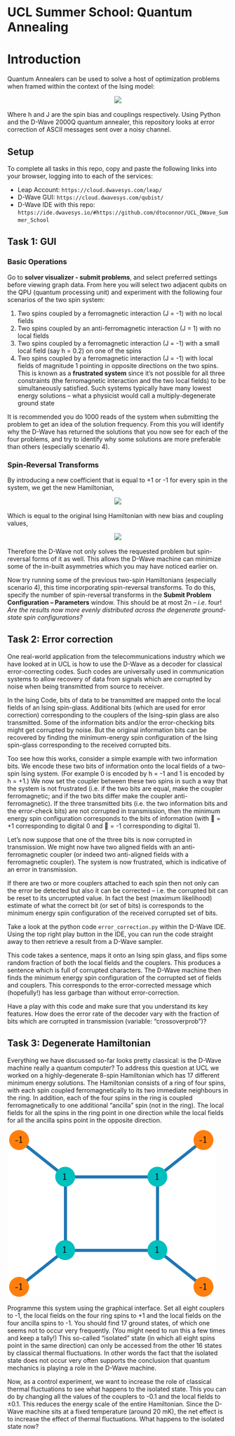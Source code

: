 # UCL Summer School: Quantum Annealing

# Introduction
Quantum Annealers can be used to solve a host of optimization problems when framed within the context of the Ising model: 

<p align="center">
  <img align="centre" src="https://render.githubusercontent.com/render/math?math=H_{Ising} = \sum_{ij} J_{ij} \sigma^z_i \sigma^z_j %2B \sum_i h_i \sigma_i^z" />
 </p>
 
Where h and J are the spin bias and couplings respectively. Using Python and the D-Wave 2000Q quantum annealer, this repository looks at error correction of ASCII messages sent over a noisy channel.

## Setup
To complete all tasks in this repo, copy and paste the following links into your browser, logging into to each of the services:
- Leap Account: ```https://cloud.dwavesys.com/leap/```
- D-Wave GUI: ```https://cloud.dwavesys.com/qubist/```
- D-Wave IDE with this repo: ```https://ide.dwavesys.io/#https://github.com/dtoconnor/UCL_DWave_Summer_School```

## Task 1: GUI
### Basic Operations
Go to **solver visualizer - submit problems**, and select preferred settings before viewing graph data. From here you will select two adjacent qubits on the QPU (quantum processing unit) and experiment with the following four scenarios of the two spin system:
1. Two spins coupled by a ferromagnetic interaction (J = -1) with no local fields
2. Two spins coupled by an anti-ferromagnetic interaction (J = 1) with no local fields
3. Two spins coupled by a ferromagnetic interaction (J = -1) with a small local field (say h = 0.2) on one of the spins
4. Two spins coupled by a ferromagnetic interaction (J = -1) with local fields of magnitude 1 pointing in opposite directions on the two spins. This is known as a **frustrated system** since it’s not possible for all three constraints (the ferromagnetic interaction and the two local fields) to be simultaneously satisfied. Such systems typically have many lowest energy solutions – what a physicist would call a multiply-degenerate ground state

It is recommended you do 1000 reads of the system when submitting the problem to get an idea of the solution frequency. From this you will identify why the D-Wave has returned the solutions that you now see for each of the four problems, and try to identify why some solutions are more preferable than others (especially scenario 4).

### Spin-Reversal Transforms
By introducing a new coefficient that is equal to +1 or -1 for every spin in the system, we get the new Hamiltonian,

<p align="center">
  <img align="centre" src="https://render.githubusercontent.com/render/math?math=H_{Ising} = \sum_{ij} a_i a_j J_{ij} \sigma^z_i \sigma^z_j %2B \sum_i a_i h_i \sigma_i^z" />
 </p>

Which is equal to the original Ising Hamiltonian with new bias and coupling values,

<p align="center">
  <img align="centre" src="https://render.githubusercontent.com/render/math?math=H'_{Ising} = \sum_{ij} J'_{ij} \sigma^z_i \sigma^z_j %2B \sum_i h'_i \sigma_i^z, \quad J'_{ij} = a_i a_j J_{ij}, \quad h'_i = a_i h_i" />
 </p>
 
Therefore the D-Wave not only solves the requested problem but spin-reversal forms of it as well. This allows the D-Wave machine can minimize some of the in-built asymmetries which you may have noticed earlier on.

Now try running some of the previous two-spin Hamiltonians (especially scenario 4), this time incorporating spin-reversal transforms. To do this, specify the number of spin-reversal transforms in the **Submit Problem Configuration – Parameters** window. This should be at most 2n – *i.e.* four! *Are the results now more evenly distributed across the degenerate ground-state spin configurations?*
 

## Task 2: Error correction
One real-world application from the telecommunications industry which we have looked at in UCL is how to use the D-Wave as a decoder for classical error-correcting codes. Such codes are universally used in communication systems to allow recovery of data from signals which are corrupted by noise when being transmitted from source to receiver.

In the Ising Code, bits of data to be transmitted are mapped onto the local fields of an Ising spin-glass. Additional bits (which are used for error correction) corresponding to the couplers of the Ising-spin glass are also transmitted. Some of the information bits and/or the error-checking bits might get corrupted by noise. But the original information bits can be recovered by finding the minimum-energy spin configuration of the Ising spin-glass corresponding to the received corrupted bits.

Too see how this works, consider a simple example with two information bits. We encode these two bits of information onto the local fields of a two-spin Ising system. (For example 0 is encoded by h = -1 and 1 is encoded by h = +1.) We now set the coupler between these two spins in such a way that the system is not frustrated (i.e. if the two bits are equal, make the coupler ferromagnetic; and if the two bits differ make the coupler anti-ferromagnetic). If the three transmitted bits (i.e. the two information bits and the error-check bits) are not corrupted in transmission, then the minimum energy spin configuration corresponds to the bits of information (with  = +1 corresponding to digital 0 and  = -1 corresponding to digital 1).

Let’s now suppose that one of the three bits is now corrupted in transmission. We might now have two aligned fields with an anti-ferromagnetic coupler (or indeed two anti-aligned fields with a ferromagnetic coupler). The system is now frustrated, which is indicative of an error in transmission. 

If there are two or more couplers attached to each spin then not only can the error be detected but also it can be corrected – i.e. the corrupted bit can be reset to its uncorrupted value. In fact the best (maximum likelihood) estimate of what the correct bit (or set of bits) is corresponds to the minimum energy spin configuration of the received corrupted set of bits.

Take a look at the python code ``error_correction.py`` within the D-Wave IDE. Using the top right play button in the IDE, you can run the code straight away to then retrieve a result from a D-Wave sampler. 

This code takes a sentence, maps it onto an Ising spin glass, and flips some random fraction of both the local fields and the couplers. This produces a sentence which is full of corrupted characters. The D-Wave machine then finds the minimum energy spin configuration of the corrupted set of fields and couplers. This corresponds to the error-corrected message which (hopefully!) has less garbage than without error-correction. 

Have a play with this code and make sure that you understand its key features. How does the error rate of the decoder vary with the fraction of bits which are corrupted in transmission (variable: “crossoverprob”)? 


## Task 3: Degenerate Hamiltonian 
Everything we have discussed so-far looks pretty classical: is the D-Wave machine really a quantum computer? To address this question at UCL we worked on a highly-degenerate 8-spin Hamiltonian which has 17 different minimum energy solutions. The Hamiltonian consists of a ring of four spins, with each spin coupled ferromagnetically to its two immediate neighbours in the ring. In addition, each of the four spins in the ring is coupled ferromagnetically to one additional “ancilla” spin (not in the ring). The local fields for all the spins in the ring point in one direction while the local fields for all the ancilla spins point in the opposite direction.

 ![Degenerate Hamiltonian](degenerate_problem.png)

Programme this system using the graphical interface. Set all eight couplers to -1, the local fields on the four ring spins to +1 and the local fields on the four ancilla spins to -1. You should find 17 ground states, of which one seems not to occur very frequently. (You might need to run this a few times and keep a tally!) This so-called “isolated” state (in which all eight spins point in the same direction) can only be accessed from the other 16 states by classical thermal fluctuations. In other words the fact that the isolated state does not occur very often supports the conclusion that quantum mechanics is playing a role in the D-Wave machine. 

Now, as a control experiment, we want to increase the role of classical thermal fluctuations to see what happens to the isolated state. This you can do by changing all the values of the couplers to -0.1 and the local fields to ±0.1. This reduces the energy scale of the entire Hamiltonian. Since the D-Wave machine sits at a fixed temperature (around 20 mK), the net effect is to increase the effect of thermal fluctuations. What happens to the isolated state now?


